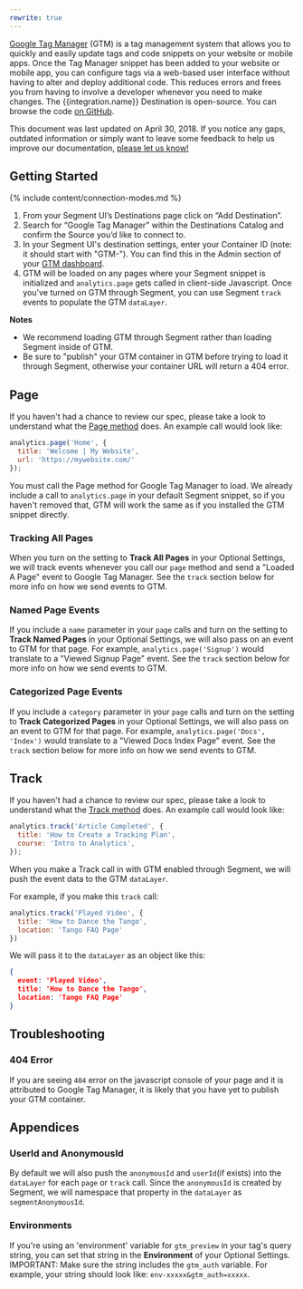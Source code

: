 ```yaml
---
rewrite: true
---
```


[Google Tag Manager](https://support.google.com/tagmanager) (GTM) is a tag management system that allows you to quickly and easily update tags and code snippets on your website or mobile apps. Once the Tag Manager snippet has been added to your website or mobile app, you can configure tags via a web-based user interface without having to alter and deploy additional code. This reduces errors and frees you from having to involve a developer whenever you need to make changes. The {{integration.name}} Destination is open-source. You can browse the code [on GitHub](https://github.com/segment-integrations/analytics.js-integration-google-tag-manager).

This document was last updated on April 30, 2018. If you notice any gaps, outdated information or simply want to leave some feedback to help us improve our documentation, [please let us know!](https://segment.com/help/contact)


## Getting Started

{% include content/connection-modes.md %}

1. From your Segment UI’s Destinations page click on “Add Destination”.
2. Search for “Google Tag Manager” within the Destinations Catalog and confirm the Source you’d like to connect to.
3. In your Segment UI's destination settings, enter your Container ID (note: it should start with "GTM-"). You can find this in the Admin section of your [GTM dashboard](https://tagmanager.google.com/#/admin/).
4. GTM will be loaded on any pages where your Segment snippet is initialized and `analytics.page` gets called in client-side Javascript. Once you've turned on GTM through Segment, you can use Segment `track` events to populate the GTM `dataLayer`.

**Notes**
* We recommend loading GTM through Segment rather than loading Segment inside of GTM.
* Be sure to "publish" your GTM container in GTM before trying to load it through Segment, otherwise your container URL will return a 404 error.


## Page
If you haven't had a chance to review our spec, please take a look to understand what the [Page method](https://segment.com/docs/spec/page/) does. An example call would look like:

```js
analytics.page('Home', {
  title: 'Welcome | My Website',
  url: 'https://mywebsite.com/'
});
```

You must call the Page method for Google Tag Manager to load. We already include a call to `analytics.page` in your default Segment snippet, so if you haven't removed that, GTM will work the same as if you installed the GTM snippet directly.

### Tracking All Pages
When you turn on the setting to **Track All Pages** in your Optional Settings, we will track events whenever you call our `page` method and send a "Loaded A Page" event to Google Tag Manager. See the `track` section below for more info on how we send events to GTM.

### Named Page Events
If you include a `name` parameter in your `page` calls and turn on the setting to **Track Named Pages** in your Optional Settings, we will also pass on an event to GTM for that page. For example, `analytics.page('Signup')` would translate to a "Viewed Signup Page" event. See the `track` section below for more info on how we send events to GTM.

### Categorized Page Events
If you include a `category` parameter in your `page` calls and turn on the setting to **Track Categorized Pages** in your Optional Settings, we will also pass on an event to GTM for that page. For example, `analytics.page('Docs', 'Index')` would translate to a "Viewed Docs Index Page" event. See the `track` section below for more info on how we send events to GTM.


## Track

If you haven't had a chance to review our spec, please take a look to understand what the [Track method](https://segment.com/docs/spec/track/) does. An example call would look like:

```js
analytics.track('Article Completed', {
  title: 'How to Create a Tracking Plan',
  course: 'Intro to Analytics',
});
```

When you make a Track call in with GTM enabled through Segment, we will push the event data to the GTM `dataLayer`.

For example, if you make this `track` call:

```javascript
analytics.track('Played Video', {
  title: 'How to Dance the Tango',
  location: 'Tango FAQ Page'
})
```

We will pass it to the `dataLayer` as an object like this:

```json
{
  event: 'Played Video',
  title: 'How to Dance the Tango',
  location: 'Tango FAQ Page'
}
```


## Troubleshooting

### 404 Error

If you are seeing `404` error on the javascript console of your page and it is attributed to Google Tag Manager, it is likely that you have yet to publish your GTM container.


## Appendices

### UserId and AnonymousId
By default we will also push the `anonymousId` and `userId`(if exists) into the `dataLayer` for each `page` or `track` call. Since the `anonymousId` is created by Segment, we will namespace that property in the `dataLayer` as `segmentAnonymousId`.

### Environments
If you're using an 'environment' variable for `gtm_preview` in your tag's query string, you can set that string in the **Environment** of your Optional Settings. IMPORTANT: Make sure the string includes the `gtm_auth` variable. For example, your string should look like: `env-xxxxx&gtm_auth=xxxxx`.
